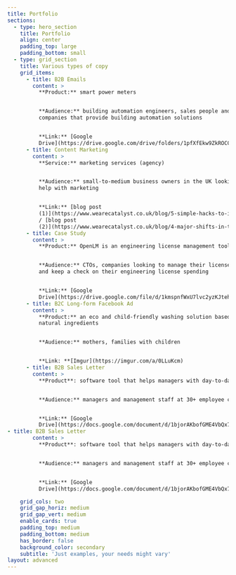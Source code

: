 ```yaml
---
title: Portfolio
sections:
  - type: hero_section
    title: Portfolio
    align: center
    padding_top: large
    padding_bottom: small
  - type: grid_section
    title: Various types of copy
    grid_items:
      - title: B2B Emails
        content: >
          **Product:** smart power meters


          **Audience:** building automation engineers, sales people and CTOs of
          companies that provide building automation solutions


          **Link:** [Google
          Drive](https://drive.google.com/drive/folders/1pfXfEkw9ZkROCCX0H53TmvH80NOY5C2L?usp=sharing)
      - title: Content Marketing
        content: >
          **Service:** marketing services (agency)


          **Audience:** small-to-medium business owners in the UK looking for
          help with marketing


          **Link:** [blog post
          (1)](https://www.wearecatalyst.co.uk/blog/5-simple-hacks-to-increase-your-conversion-rate-today)
          / [blog post
          (2)](https://www.wearecatalyst.co.uk/blog/4-major-shifts-in-the-b2b-sales-process-and-how-you-can-adapt)
      - title: Case Study
        content: >
          **Product:** OpenLM is an engineering license management tool


          **Audience:** CTOs, companies looking to manage their license servers
          and keep a check on their engineering license spending


          **Link:** [Google
          Drive](https://drive.google.com/file/d/1kmspnfWxU7lvc2yzKJtehLOTtiZoRfrb/view?usp=sharing)
      - title: B2C Long-form Facebook Ad
        content: >
          **Product:** an eco and child-friendly washing solution based on
          natural ingredients


          **Audience:** mothers, families with children


          **Link: **[Imgur](https://imgur.com/a/0LLuKcm)
      - title: B2B Sales Letter
        content: >
          **Product**: software tool that helps managers with day-to-day tasks


          **Audience:** managers and management staff at 30+ employee companies


          **Link:** [Google
          Drive](https://docs.google.com/document/d/1bjorAKbofGME4VbQx7PzJrUndgSNNZeHfettzicbwUc/edit?usp=sharing)
- title: B2B Sales Letter
        content: >
          **Product**: software tool that helps managers with day-to-day tasks


          **Audience:** managers and management staff at 30+ employee companies


          **Link:** [Google
          Drive](https://docs.google.com/document/d/1bjorAKbofGME4VbQx7PzJrUndgSNNZeHfettzicbwUc/edit?usp=sharing)

    grid_cols: two
    grid_gap_horiz: medium
    grid_gap_vert: medium
    enable_cards: true
    padding_top: medium
    padding_bottom: medium
    has_border: false
    background_color: secondary
    subtitle: 'Just examples, your needs might vary'
layout: advanced
---
```

